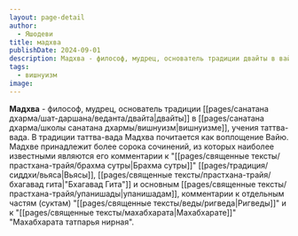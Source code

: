 ```yaml
---
layout: page-detail
author:
  - Яшодеви
title: мадхва
publishDate: 2024-09-01
description: Мадхва - философ, мудрец, основатель традиции двайты в вайшнавизме, учения таттва-вада. В традиции таттва-вада Мадхва почитается как воплощение Вайю.
tags:
  - вишнуизм
image:
---
```

**Мадхва** - философ, мудрец, основатель традиции [[pages/санатана дхарма/шат-даршана/веданта/двайта|двайты]] в [[pages/санатана дхарма/школы санатана дхармы/вишнуизм|вишнуизме]], учения таттва-вада. В традиции таттва-вада Мадхва почитается как воплощение Вайю. Мадхве принадлежит более сорока сочинений, из которых наиболее известными являются его комментарии к "[[pages/священные тексты/прастхана-трайя/брахма сутры|Брахма сутры]]" [[pages/традиция/сиддхи/вьяса|Вьясы]], [[pages/священные тексты/прастхана-трайя/бхагавад гита|"Бхагавад Гита"]] и основным [[pages/священные тексты/прастхана-трайя/упанишады|упанишадам]], комментарии к отдельным частям (суктам) "[[pages/священные тексты/веды/ригведа|Ригведы]]" и к "[[pages/священные тексты/махабхарата|Махабхарате]]" "Махабхарата татпарья нирная".

